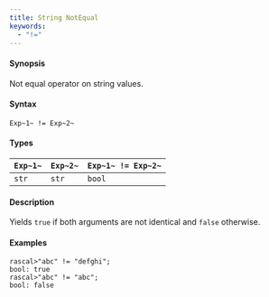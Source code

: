 ```yaml
---
title: String NotEqual
keywords:
  - "!="
---
```


#### Synopsis

Not equal operator on string values.

#### Syntax

`Exp~1~ != Exp~2~`

#### Types


| `Exp~1~` | `Exp~2~` | `Exp~1~ != Exp~2~`  |
| --- | --- | --- |
| `str`     |  `str`    | `bool`                |


#### Description

Yields `true` if both arguments are not identical and `false` otherwise.

#### Examples


```rascal-shell 
rascal>"abc" != "defghi";
bool: true
rascal>"abc" != "abc";
bool: false
```


